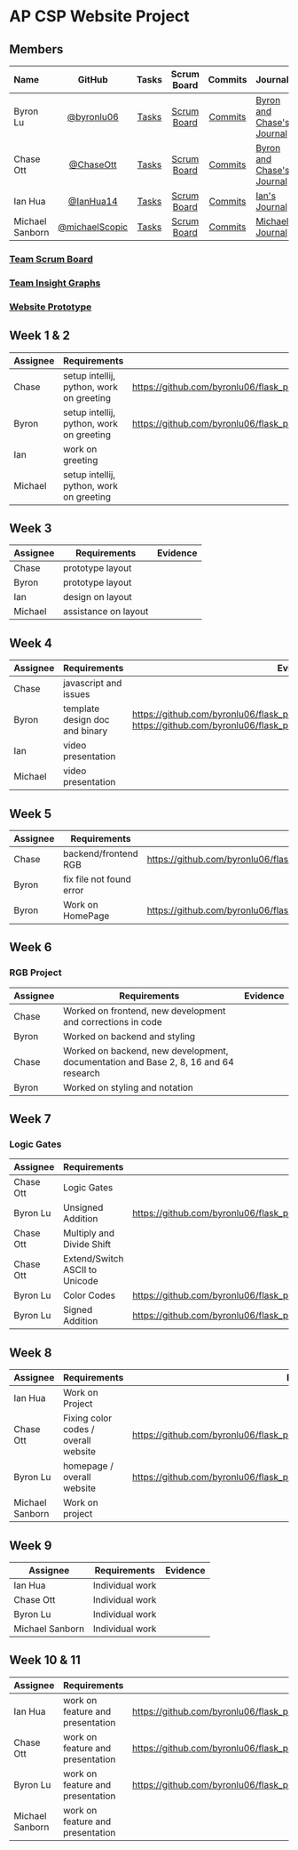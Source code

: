 # AP CSP Website Project

## Members
| Name| GitHub      | Tasks         | Scrum Board   | Commits       | Journal |
|    :---     |    :----:   |     :---:     | :---:         | :---:         |   :---        |
| Byron Lu      |       [@byronlu06](https://github.com/byronlu06)      |       [Tasks](https://github.com/byronlu06/flask_portfolio/issues)      |        [Scrum Board](https://github.com/byronlu06/flask_portfolio/projects/1)     |      [Commits](https://github.com/byronlu06/flask_portfolio/commits/main?author=byronlu06)        |      [Byron and Chase's Journal](https://docs.google.com/document/d/1hiMOqhQTmJGTgKJEy1R_7JWktAQJBVpXeyeKn1s1P54/edit)     |
| Chase Ott     |       [@ChaseOtt](https://github.com/ChaseOtt)        |       [Tasks](https://github.com/byronlu06/flask_portfolio/issues)        |        [Scrum Board](https://github.com/byronlu06/flask_portfolio/projects/1)     |       [Commits](https://github.com/byronlu06/flask_portfolio/commits/main?author=ChaseOtt)      |        [Byron and Chase's Journal](https://docs.google.com/document/d/1hiMOqhQTmJGTgKJEy1R_7JWktAQJBVpXeyeKn1s1P54/edit)      |
| Ian Hua       |       [@IanHua14](https://github.com/IanHua14)        |       [Tasks](https://github.com/byronlu06/flask_portfolio/issues)        |        [Scrum Board](https://github.com/byronlu06/flask_portfolio/projects/1)     |      [Commits](https://github.com/byronlu06/flask_portfolio/commits/main?author=IanHua14)     |       [Ian's Journal](https://docs.google.com/document/d/1LyGa4e3WyeublzA5xwowL1aHKP0PfnImbKf3UBsEHR4/edit)      |
| Michael Sanborn        |       [@michaelScopic](https://github.com/michaelScopic)      |       [Tasks](https://github.com/byronlu06/flask_portfolio/issues)      |        [Scrum Board](https://github.com/byronlu06/flask_portfolio/projects/1)     |       [Commits](https://github.com/byronlu06/flask_portfolio/commits/main?author=michaelScopic)        |      [Michael's Journal](https://docs.google.com)     |

### [Team Scrum Board](https://github.com/byronlu06/flask_portfolio/projects/1)
### [Team Insight Graphs](https://github.com/byronlu06/flask_portfolio/graphs/contributors)
### [Website Prototype](https://www.figma.com/file/2Be2nAm0tM2Fkvxm0iZiVR/Website-Prototype?node-id=0%3A1)
## Week 1 & 2

| Assignee | Requirements             | Evidence                                                                                                |
| -------- | ------------------------ | ------------------------------------------------------------------------------------------------------- |
| Chase | setup intellij, python, work on greeting   | https://github.com/byronlu06/flask_portfolio/blob/main/templates/ChaseHomepage.html |
| Byron      | setup intellij, python, work on greeting|    https://github.com/byronlu06/flask_portfolio/blob/main/templates/byronhomepage.html                                                                                          |
| Ian   |   work on greeting     |  |
| Michael   |  setup intellij, python, work on greeting     |  |

## Week 3

| Assignee | Requirements             | Evidence                                                                                                |
| -------- | ------------------------ | ------------------------------------------------------------------------------------------------------- |
| Chase | prototype layout    |  |
| Byron      | prototype layout |                                                                                              |
| Ian   |   design on layout       |  |
| Michael   |  assistance on layout     |  |

## Week 4

| Assignee | Requirements             | Evidence                                                                                                |
| -------- | ------------------------ | ------------------------------------------------------------------------------------------------------- |
| Chase | javascript and issues    |  |
| Byron      | template design doc and binary |  https://github.com/byronlu06/flask_portfolio/blob/main/templates/binary.html https://github.com/byronlu06/flask_portfolio/blob/main/templates/binary2.html                                                                                            |
| Ian   |   video presentation       |  |
| Michael   |  video presentation      |  |

## Week 5

| Assignee | Requirements             | Evidence                                                                                                |
| -------- | ------------------------ | ------------------------------------------------------------------------------------------------------- |
| Chase | backend/frontend RGB     | https://github.com/byronlu06/flask_portfolio/blob/main/templates/rgb.html |
| Byron      | fix file not found error |                                                                                              |
| Byron    | Work on HomePage         | https://github.com/byronlu06/flask_portfolio/blob/main/templates/Homepages.html |


## Week 6

### RGB Project

| Assignee | Requirements                                                                        | Evidence                                                                                                                                                                                                                                                             |
| -------- | ----------------------------------------------------------------------------------- | -------------------------------------------------------------------------------------------------------------------------------------------------------------------------------------------------------------------------------------------------------------------- |
| Chase   | Worked on frontend, new development and corrections in code                         |                                                                                                                                                        |
| Byron    | Worked on backend and styling                                                       |                                                      |
| Chase   | Worked on backend, new development, documentation and Base 2, 8, 16 and 64 research |                                   |
| Byron   | Worked on styling and notation                                                |  |

 
## Week 7

### Logic Gates

| Assignee | Requirements                                                                        | Evidence                                                                                                                                                                                                                                                             |
| -------- | ----------------------------------------------------------------------------------- | -------------------------------------------------------------------------------------------------------------------------------------------------------------------------------------------------------------------------------------------------------------------- |
| Chase Ott    | Logic Gates    |                                                                                                                                                                 |
| Byron Lu     | Unsigned Addition       |  https://github.com/byronlu06/flask_portfolio/blob/main/templates/unsignedaddition.html                                                        |
| Chase Ott   | Multiply and Divide Shift |                                   |
| Chase Ott   | Extend/Switch ASCII to Unicode |  |
| Byron Lu | Color Codes | https://github.com/byronlu06/flask_portfolio/blob/main/templates/colorcodes.html |
| Byron Lu | Signed Addition | https://github.com/byronlu06/flask_portfolio/blob/main/templates/signedaddition.html |

## Week 8

| Assignee | Requirements | Evidence                                                                                                                                             
| -------- | --------------------------- | ------------------------- |
| Ian Hua    | Work on Project   |  |                   
| Chase Ott   | Fixing color codes / overall website | https://github.com/byronlu06/flask_portfolio/blob/main/templates/colorcodes.html |
| Byron Lu   | homepage / overall website | https://github.com/byronlu06/flask_portfolio/blob/main/templates/Homepages.html |
| Michael Sanborn | Work on project|  |

## Week 9

| Assignee | Requirements | Evidence                                                                                                                                             
| -------- | --------------------------- | ------------------------- |
| Ian Hua    |  Individual work  |  |                   
| Chase Ott   | Individual work | |
| Byron Lu   | Individual work | |
| Michael Sanborn | Individual work|  |

## Week 10 & 11 

| Assignee | Requirements | Evidence                                                                                                                                             
| -------- | --------------------------- | ------------------------- |
| Ian Hua    |  work on feature and presentation | https://github.com/byronlu06/flask_portfolio/blob/main/templates/Feature%203.html |                   
| Chase Ott   | work on feature and presentation  | https://github.com/byronlu06/flask_portfolio/blob/main/templates/Feature%201.html |
| Byron Lu   | work on feature and presentation  | https://github.com/byronlu06/flask_portfolio/blob/main/templates/Feature%202.html |
| Michael Sanborn | work on feature and presentation|  |

